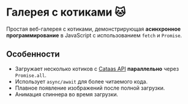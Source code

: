 # Галерея с котиками 🐱

Простая веб-галерея с котиками, демонстрирующая **асинхронное программирование** в JavaScript с использованием `fetch` и `Promise`.  

## Особенности

- Загружает несколько котиков с [Cataas API](https://cataas.com/cat) **параллельно** через `Promise.all`.  
- Использует `async/await` для более читаемого кода.  
- Плавное появление изображений после полной загрузки.  
- Анимация спиннера во время загрузки.  
